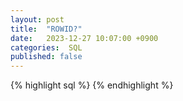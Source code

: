 ```yaml
---
layout: post
title:  "ROWID?"
date:   2023-12-27 10:07:00 +0900
categories:  SQL
published: false
---
```


{% highlight sql %}
{% endhighlight %}